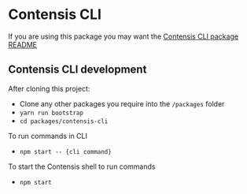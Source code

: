 # Contensis CLI

If you are using this package you may want the [Contensis CLI package README](packages/contensis-cli/README.md)

## Contensis CLI development

After cloning this project:

- Clone any other packages you require into the `/packages` folder
- `yarn run bootstrap`
- `cd packages/contensis-cli`

To run commands in CLI

- `npm start -- {cli command}`

To start the Contensis shell to run commands

- `npm start`
